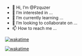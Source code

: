 - 👋 Hi, I’m @Pzquzer
- 👀 I’m interested in ...
- 🌱 I’m currently learning ...
- 💞️ I’m looking to collaborate on ...
- 📫 How to reach me ...

[![wakatime](https://wakatime.com/badge/user/Pzquzer.svg)](https://wakatime.com/@Pzquzer)
<!---
Pzquzer/Pzquzer is a ✨ special ✨ repository because its `README.md` (this file) appears on your GitHub profile.
You can click the Preview link to take a look at your changes.
--->
[![wakatime](https://wakatime.com/share/@Pzquzer/d40c48d9-6277-4114-8001-276ef1c3e9d9.svg)](https://wakatime.com/share/@Pzquzer/d40c48d9-6277-4114-8001-276ef1c3e9d9.svg)


